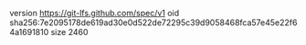 version https://git-lfs.github.com/spec/v1
oid sha256:7e2095178de619ad30e0d522de72295c39d9058468fca57e45e22f64a1691810
size 2460
